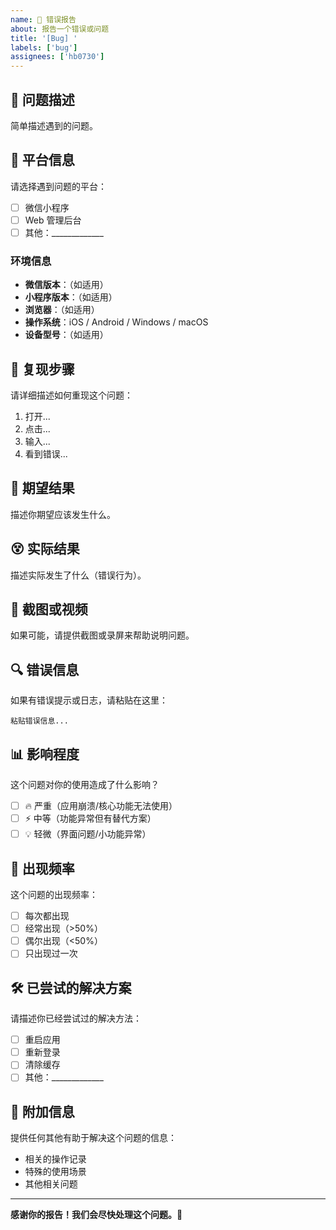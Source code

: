 ```yaml
---
name: 🐛 错误报告
about: 报告一个错误或问题
title: '[Bug] '
labels: ['bug']
assignees: ['hb0730']
---
```


## 🐛 问题描述

简单描述遇到的问题。

## 📱 平台信息

请选择遇到问题的平台：
- [ ] 微信小程序
- [ ] Web 管理后台
- [ ] 其他：_____________

### 环境信息
- **微信版本**：（如适用）
- **小程序版本**：（如适用）
- **浏览器**：（如适用）
- **操作系统**：iOS / Android / Windows / macOS
- **设备型号**：（如适用）

## 🔄 复现步骤

请详细描述如何重现这个问题：
1. 打开...
2. 点击...
3. 输入...
4. 看到错误...

## 🎯 期望结果

描述你期望应该发生什么。

## 😵 实际结果

描述实际发生了什么（错误行为）。

## 📸 截图或视频

如果可能，请提供截图或录屏来帮助说明问题。

## 🔍 错误信息

如果有错误提示或日志，请粘贴在这里：

```
粘贴错误信息...
```

## 📊 影响程度

这个问题对你的使用造成了什么影响？
- [ ] 🔥 严重（应用崩溃/核心功能无法使用）
- [ ] ⚡ 中等（功能异常但有替代方案）
- [ ] 💡 轻微（界面问题/小功能异常）

## 🔄 出现频率

这个问题的出现频率：
- [ ] 每次都出现
- [ ] 经常出现（>50%）
- [ ] 偶尔出现（<50%）
- [ ] 只出现过一次

## 🛠️ 已尝试的解决方案

请描述你已经尝试过的解决方法：
- [ ] 重启应用
- [ ] 重新登录
- [ ] 清除缓存
- [ ] 其他：_____________

## 📎 附加信息

提供任何其他有助于解决这个问题的信息：
- 相关的操作记录
- 特殊的使用场景
- 其他相关问题

---

**感谢你的报告！我们会尽快处理这个问题。🔧**